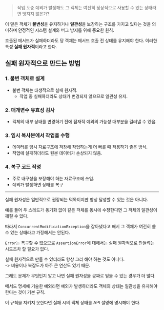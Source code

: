 > 작업 도중 예외가 발생해도 그 객체는 여전히 정상적으로 사용할 수 있는 상태라면 멋지지 않은가?

이 말은 객체가 **불변성**을 유지하거나 **일관성**을 보장하는 구조를 가지고 있다는 것을 의미하며 안정적인 시스템 설계와 버그 방지를 위해 중요한 원칙.

호출된 메서드가 실패하더라도 당 객체는 메서드 호출 전 상태를 유지해야 한다. 이러한 특성 **실패 원자적**이라고 한다.

## 실패 원자적으로 만드는 방법
### 1. 불변 객체로 설계
- 불변 객체는 태생적으로 실패 원자적.
	- 작업 중 실패하더라도 상태가 변경되지 않으므로 일관성 유지.

### 2. 매개변수 유효성 검사
- 객체의 내부 상태를 변경하기 전에 잠재적 예외의 가능성 대부분을 걸러낼 수 있음.

### 3. 임시 복사본에서 작업을 수행
- 데이터를 임시 자료구조에 저장해 작업하는게 더 빠를 때 적용하기 좋은 방식.
- 작업에 실패하더라도 원본 데이터가 손상되지 않음.

### 4. 복구 코드 작성
- 주로 내구성을 보장해야 하는 자료구조에 쓰임.
- 예외가 발생하면 상태를 복구
---
실패 원자성은 일반적으로 권장되는 덕목이지만 항상 달성할 수 있는 것은 아니다.

예를 들어 두 스레드가 동기화 없이 같은 객체를 동시에 수정한다면 그 객체의 일관성이 깨질 수 있다.

따라서 `ConcurrentModificationException`을 잡아냈다고 해서 그 객체가 여전히 쓸 수 있는 상태라고 가정해서는 안된다.

`Error`는 복구할 수 없으므로 `AssertionError`에 대해서는 실패 원자적으로 만들려는 시도조차 할 필요가 없다.

실패 원자적으로 만들 수 있더라도 항상 그리 해야 하는 것도 아니다.  
-> 비용이나 복잡도가 아주 큰 연산도 있기 때문.

그래도 문제가 무엇인지 알고 나면 실패 원자성을 공짜로 얻을 수 있는 경우가 더 많다.

메서드 명세에 기술한 예외라면 예외가 발생하더라도 객체의 상태는 일관성을 유지해야 한다는 것이 기본 규칙.

이 규칙을 지키지 못한다면 실패 시의 객체 상태를 API 설명에 명시해야 한다.
